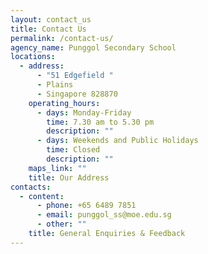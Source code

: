 ```yaml
---
layout: contact_us
title: Contact Us
permalink: /contact-us/
agency_name: Punggol Secondary School
locations:
  - address:
      - "51 Edgefield "
      - Plains
      - Singapore 828870
    operating_hours:
      - days: Monday-Friday
        time: 7.30 am to 5.30 pm
        description: ""
      - days: Weekends and Public Holidays
        time: Closed
        description: ""
    maps_link: ""
    title: Our Address
contacts:
  - content:
      - phone: +65 6489 7851
      - email: punggol_ss@moe.edu.sg
      - other: ""
    title: General Enquiries & Feedback
---
```

